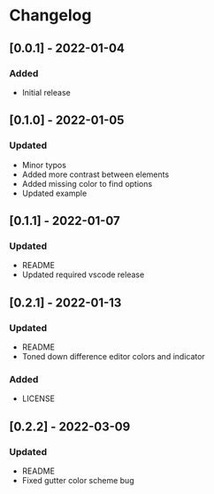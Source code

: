 # Changelog

## [0.0.1] - 2022-01-04
### Added
- Initial release

## [0.1.0] - 2022-01-05
### Updated
- Minor typos
- Added more contrast between elements
- Added missing color to find options
- Updated example

## [0.1.1] - 2022-01-07
### Updated
- README
- Updated required vscode release

## [0.2.1] - 2022-01-13
### Updated
- README
- Toned down difference editor colors and indicator

### Added
- LICENSE

## [0.2.2] - 2022-03-09
### Updated
- README
- Fixed gutter color scheme bug